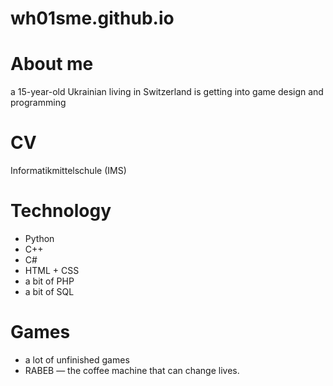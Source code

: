 # wh01sme.github.io
# About me
a 15-year-old Ukrainian living in Switzerland is getting into game design and programming
# CV
Informatikmittelschule (IMS)
# Technology
- Python
- C++
- C#
- HTML + CSS
- a bit of PHP
- a bit of SQL
# Games
- a lot of unfinished games
- RABEB — the coffee machine that can change lives.
